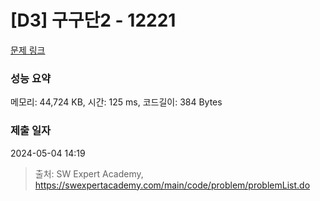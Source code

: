 # [D3] 구구단2 - 12221 

[문제 링크](https://swexpertacademy.com/main/code/problem/problemDetail.do?contestProbId=AXpz3dravpQDFATi) 

### 성능 요약

메모리: 44,724 KB, 시간: 125 ms, 코드길이: 384 Bytes

### 제출 일자

2024-05-04 14:19



> 출처: SW Expert Academy, https://swexpertacademy.com/main/code/problem/problemList.do